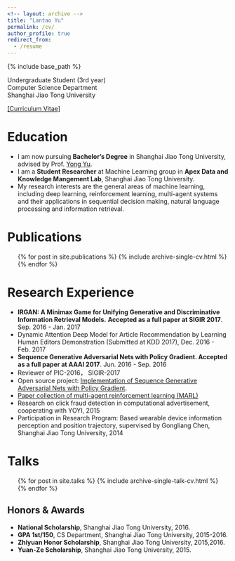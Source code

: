 ```yaml
---
<!-- layout: archive -->
title: "Lantao Yu"
permalink: /cv/
author_profile: true
redirect_from:
  - /resume
---
```


{% include base_path %}

Undergraduate Student (3rd year)<br>
Computer Science Department<br>
Shanghai Jiao Tong University<br>

[[Curriculum Vitae]](http://lantaoyu.github.io/files/lantaoyu_cv.pdf)


Education
======
* I am now pursuing **Bachelor’s Degree** in Shanghai Jiao Tong University, advised by Prof. [Yong Yu](http://apex.sjtu.edu.cn/members/yyu).
* I am a  **Student Researcher** at Machine Learning group in **Apex Data and Knowledge Mangement Lab**, Shanghai Jiao Tong University.
* My research interests are the general areas of machine learning, including deep learning, reinforcement learning, multi-agent systems and their applications in sequential decision making, natural language processing and information retrieval.


Publications
======
  <ul>{% for post in site.publications %}
    {% include archive-single-cv.html %}
  {% endfor %}</ul>


Research Experience
======
* **IRGAN: A Minimax Game for Unifying Generative and Discriminative Information Retrieval Models.** **Accepted as a full paper at SIGIR 2017**. Sep. 2016 - Jan. 2017
* Dynamic Attention Deep Model for Article Recommendation by Learning Human Editors Demonstration (Submitted at KDD 2017), Dec. 2016 - Feb. 2017
* **Sequence Generative Adversarial Nets with Policy Gradient. Accepted as a full paper at AAAI 2017**. Jun. 2016 - Sep. 2016
* Reviewer of PIC-2016， SIGIR-2017
* Open source project: [Implementation of Sequence Generative Adversarial Nets with Policy Gradient](https://github.com/LantaoYu/SeqGAN).
* [Paper collection of multi-agent reinforcement learning (MARL)](https://github.com/LantaoYu/MARL-Papers)
* Research on click fraud detection in computational advertisement, cooperating with YOYI, 2015
* Participation in Research Program: Based wearable device information perception and position trajectory, supervised by Gongliang Chen, Shanghai Jiao Tong University, 2014

  
Talks
======
  <ul>{% for post in site.talks %}
    {% include archive-single-talk-cv.html %}
  {% endfor %}</ul>

## Honors & Awards
* **National Scholarship**, Shanghai Jiao Tong University, 2016.
* **GPA 1st/150**, CS Department, Shanghai Jiao Tong University, 2015-2016.
* **Zhiyuan Honor Scholarship**, Shanghai Jiao Tong University, 2015,2016.
* **Yuan-Ze Scholarship**, Shanghai Jiao Tong University, 2015.
